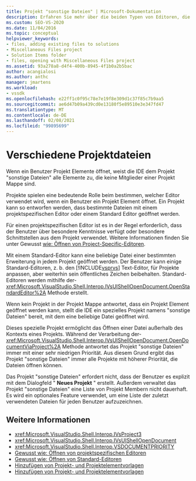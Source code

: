 ```yaml
---
title: Projekt "sonstige Dateien" | Microsoft-Dokumentation
description: Erfahren Sie mehr über die beiden Typen von Editoren, die zum Öffnen von Dateien in einem Visual Studio-Projekt verwendet werden können, und die Rolle des Projekts, um zu bestimmen, welcher Editor verwendet werden soll.
ms.custom: SEO-VS-2020
ms.date: 11/04/2016
ms.topic: conceptual
helpviewer_keywords:
- files, adding existing files to solutions
- Miscellaneous Files project
- Solution Items folder
- files, opening with Miscellaneous Files project
ms.assetid: 93a278a8-d4f4-400b-8945-4f1b0a2b5bac
author: acangialosi
ms.author: anthc
manager: jmartens
ms.workload:
- vssdk
ms.openlocfilehash: e22ff1c0f95c78e7e19f8e309d1c37f85c7b9aa5
ms.sourcegitcommit: ae6d47b09a439cd0e13180f5e89510e3e347fd47
ms.translationtype: MT
ms.contentlocale: de-DE
ms.lasthandoff: 02/08/2021
ms.locfileid: "99895699"
---
```

# <a name="miscellaneous-files-project"></a>Verschiedene Projektdateien
Wenn ein Benutzer Projekt Elemente öffnet, weist die IDE dem Projekt "sonstige Dateien" alle Elemente zu, die keine Mitglieder einer Projekt Mappe sind.

 Projekte spielen eine bedeutende Rolle beim bestimmen, welcher Editor verwendet wird, wenn ein Benutzer ein Projekt Element öffnet. Ein Projekt kann so entworfen werden, dass bestimmte Dateien mit einem projektspezifischen Editor oder einem Standard Editor geöffnet werden.

 Für einen projektspezifischen Editor ist es in der Regel erforderlich, dass der Benutzer über besondere Kenntnisse verfügt oder besondere Schnittstellen aus dem Projekt verwendet. Weitere Informationen finden Sie unter Gewusst [wie: Öffnen von Project-Specific-Editoren](../../extensibility/how-to-open-project-specific-editors.md).

 Mit einem Standard-Editor kann eine beliebige Datei einer bestimmten Erweiterung in jedem Projekt geöffnet werden. Der Benutzer kann einige Standard-Editoren, z. b. den [!INCLUDE[vsprvs](../../code-quality/includes/vsprvs_md.md)] Text-Editor, für Projekte anpassen, aber weiterhin sein öffentliches Zeichen beibehalten. Standard-Editoren werden mithilfe der- <xref:Microsoft.VisualStudio.Shell.Interop.IVsUIShellOpenDocument.OpenStandardEditor%2A> Methode erstellt.

 Wenn kein Projekt in der Projekt Mappe antwortet, dass ein Projekt Element geöffnet werden kann, stellt die IDE ein spezielles Projekt namens "sonstige Dateien" bereit, mit dem eine beliebige Datei geöffnet wird.

 Dieses spezielle Projekt ermöglicht das Öffnen einer Datei außerhalb des Kontexts eines Projekts. Während der Verarbeitung der- <xref:Microsoft.VisualStudio.Shell.Interop.IVsUIShellOpenDocument.OpenDocumentViaProject%2A> Methode antwortet das Projekt "sonstige Dateien" immer mit einer sehr niedrigen Priorität. Aus diesem Grund ergibt das Projekt "sonstige Dateien" immer alle Projekte mit höherer Priorität, die Dateien öffnen können.

 Das Projekt "sonstige Dateien" erfordert nicht, dass der Benutzer es explizit mit dem Dialogfeld " **Neues Projekt** " erstellt. Außerdem verwaltet das Projekt "sonstige Dateien" eine Liste von Projekt Membern nicht dauerhaft. Es wird ein optionales Feature verwendet, um eine Liste der zuletzt verwendeten Dateien für jeden Benutzer aufzuzeichnen.

## <a name="see-also"></a>Weitere Informationen
- <xref:Microsoft.VisualStudio.Shell.Interop.IVsProject3>
- <xref:Microsoft.VisualStudio.Shell.Interop.IVsUIShellOpenDocument>
- <xref:Microsoft.VisualStudio.Shell.Interop.VSDOCUMENTPRIORITY>
- [Gewusst wie: Öffnen von projektspezifischen Editoren](../../extensibility/how-to-open-project-specific-editors.md)
- [Gewusst wie: Öffnen von Standard-Editoren](../../extensibility/how-to-open-standard-editors.md)
- [Hinzufügen von Projekt- und Projektelementvorlagen](../../extensibility/internals/adding-project-and-project-item-templates.md)
- [Hinzufügen von Projekt- und Projektelementvorlagen](../../extensibility/internals/adding-project-and-project-item-templates.md)
